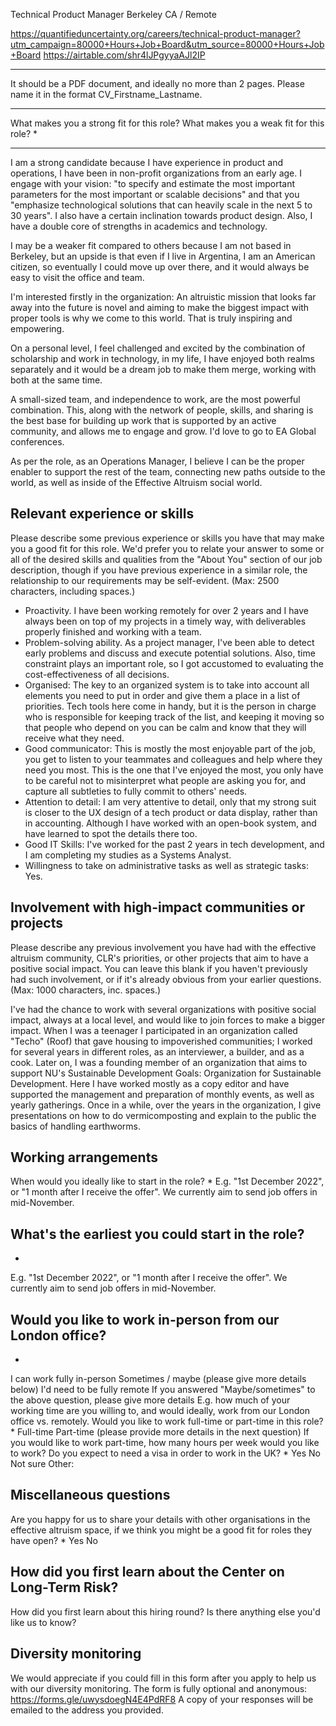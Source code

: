 Technical Product Manager
Berkeley CA / Remote

https://quantifieduncertainty.org/careers/technical-product-manager?utm_campaign=80000+Hours+Job+Board&utm_source=80000+Hours+Job+Board
https://airtable.com/shr4lJPgyyaAJl2IP

---

It should be a PDF document, and ideally no more than 2 pages. Please name it in the format CV_Firstname_Lastname. 

---

What makes you a strong fit for this role? What makes you a weak fit for this role? *


---

I am a strong candidate because I have experience in product and operations, I have been in non-profit organizations from an early age. I engage with your vision: "to specify and estimate the most important parameters for the most important or scalable decisions" and that you "emphasize technological solutions that can heavily scale in the next 5 to 30 years". I also have a certain inclination towards product design. Also, I have a double core of strengths in academics and technology. 

I may be a weaker fit compared to others because I am not based in Berkeley, but an upside is that even if I live in Argentina, I am an American citizen, so eventually I could move up over there, and it would always be easy to visit the office and team. 


I'm interested firstly in the organization: An altruistic mission that looks far away into the future is novel and aiming to make the biggest impact with proper tools is why we come to this world. That is truly inspiring and empowering.

On a personal level, I feel challenged and excited by the combination of scholarship and work in technology, in my life, I have enjoyed both realms separately and it would be a dream job to make them merge, working with both at the same time. 

A small-sized team, and independence to work, are the most powerful combination. This, along with the network of people, skills, and sharing is the best base for building up work that is supported by an active community, and allows me to engage and grow. I'd love to go to EA Global conferences.

As per the role, as an Operations Manager, I believe I can be the proper enabler to support the rest of the team, connecting new paths outside to the world, as well as inside of the Effective Altruism social world.

## Relevant experience or skills
Please describe some previous experience or skills you have that may make you a good fit for this role. We'd prefer you to relate your answer to some or all of the desired skills and qualities from the "About You" section of our job description, though if you have previous experience in a similar role, the relationship to our requirements may be self-evident. (Max: 2500 characters, including spaces.)

* Proactivity. I have been working remotely for over 2 years and I have always been on top of my projects in a timely way, with deliverables properly finished and working with a team. 
* Problem-solving ability. As a project manager, I've been able to detect early problems and discuss and execute potential solutions. Also, time constraint plays an important role, so I got accustomed to evaluating the cost-effectiveness of all decisions.
* Organised: The key to an organized system is to take into account all elements you need to put in order and give them a place in a list of priorities. Tech tools here come in handy, but it is the person in charge who is responsible for keeping track of the list, and keeping it moving so that people who depend on you can be calm and know that they will receive what they need. 
* Good communicator: This is mostly the most enjoyable part of the job, you get to listen to your teammates and colleagues and help where they need you most. This is the one that I've enjoyed the most, you only have to be careful not to misinterpret what people are asking you for, and capture all subtleties to fully commit to others' needs.
* Attention to detail: I am very attentive to detail, only that my strong suit is closer to the UX design of a tech product or data display, rather than in accounting. Although I have worked with an open-book system, and have learned to spot the details there too.
* Good IT Skills: I've worked for the past 2 years in tech development, and I am completing my studies as a Systems Analyst. 
* Willingness to take on administrative tasks as well as strategic tasks: Yes.

## Involvement with high-impact communities or projects 
Please describe any previous involvement you have had with the effective altruism community, CLR's priorities, or other projects that aim to have a positive social impact. You can leave this blank if you haven't previously had such involvement, or if it's already obvious from your earlier questions. (Max: 1000 characters, inc. spaces.)

I've had the chance to work with several organizations with positive social impact, always at a local level, and would like to join forces to make a bigger impact. When I was a teenager I participated in an organization called "Techo" (Roof) that gave housing to impoverished communities; I worked for several years in different roles, as an interviewer, a builder, and as a cook. Later on, I was a founding member of an organization that aims to support NU's Sustainable Development Goals: Organization for Sustainable Development. Here I have worked mostly as a copy editor and have supported the management and preparation of monthly events, as well as yearly gatherings. Once in a while, over the years in the organization, I give presentations on how to do vermicomposting and explain to the public the basics of handling earthworms.



## Working arrangements
When would you ideally like to start in the role? 
*
E.g. "1st December 2022", or "1 month after I receive the offer".  We currently aim to send job offers in mid-November. 

## What's the earliest you could start in the role? 

*
E.g. "1st December 2022", or "1 month after I receive the offer". We currently aim to send job offers in mid-November. 

## Would you like to work in-person from our London office?
*
I can work fully in-person
Sometimes / maybe (please give more details below)
I'd need to be fully remote
If you answered "Maybe/sometimes" to the above question, please give more details
E.g. how much of your working time are you willing to, and would ideally, work from our London office vs. remotely. 
Would you like to work full-time or part-time in this role? 
*
Full-time
Part-time (please provide more details in the next question)
If you would like to work part-time, how many hours per week would you like to work?
Do you expect to need a visa in order to work in the UK?
*
Yes
No
Not sure
Other:

## Miscellaneous questions
Are you happy for us to share your details with other organisations in the effective altruism space, if we think you might be a good fit for roles they have open?
*
Yes
No

## How did you first learn about the Center on Long-Term Risk?
How did you first learn about this hiring round?
Is there anything else you'd like us to know?

## Diversity monitoring
We would appreciate if you could fill in this form after you apply to help us with our diversity monitoring. The form is fully optional and anonymous: https://forms.gle/uwysdoegN4E4PdRF8
A copy of your responses will be emailed to the address you provided.
